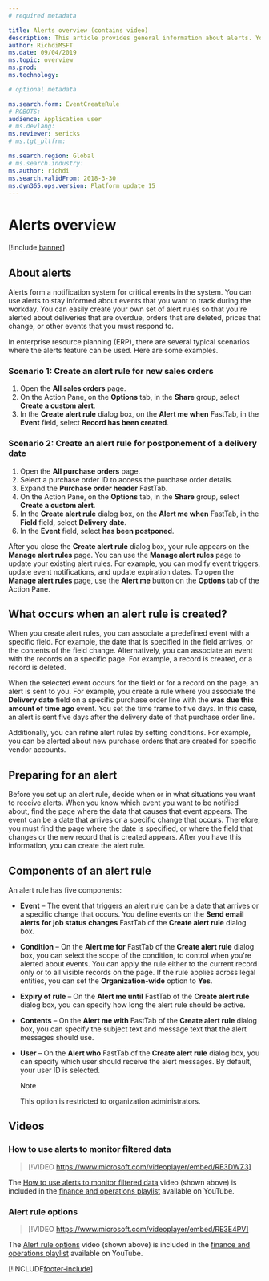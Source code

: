 ```yaml
---
# required metadata

title: Alerts overview (contains video)
description: This article provides general information about alerts. You can use alerts to stay informed about events that you want to track during the workday.
author: RichdiMSFT
ms.date: 09/04/2019
ms.topic: overview
ms.prod: 
ms.technology: 

# optional metadata

ms.search.form: EventCreateRule
# ROBOTS:
audience: Application user
# ms.devlang: 
ms.reviewer: sericks
# ms.tgt_pltfrm: 

ms.search.region: Global
# ms.search.industry:
ms.author: richdi
ms.search.validFrom: 2018-3-30
ms.dyn365.ops.version: Platform update 15
---
```


# Alerts overview

[!include [banner](../includes/banner.md)]

## About alerts
Alerts form a notification system for critical events in the system. You can use alerts to stay informed about events that you want to track during the workday. You can easily create your own set of alert rules so that you're alerted about deliveries that are overdue, orders that are deleted, prices that change, or other events that you must respond to.

In enterprise resource planning (ERP), there are several typical scenarios where the alerts feature can be used. Here are some examples.

### Scenario 1: Create an alert rule for new sales orders

1. Open the **All sales orders** page.
2. On the Action Pane, on the **Options** tab, in the **Share** group, select **Create a custom alert**.
3. In the **Create alert rule** dialog box, on the **Alert me when** FastTab, in the **Event** field, select **Record has been created**.

### Scenario 2: Create an alert rule for postponement of a delivery date

1. Open the **All purchase orders** page.
2. Select a purchase order ID to access the purchase order details.
3. Expand the **Purchase order header** FastTab.
4. On the Action Pane, on the **Options** tab, in the **Share** group, select **Create a custom alert**.
5. In the **Create alert rule** dialog box, on the **Alert me when** FastTab, in the **Field** field, select **Delivery date**.
6. In the **Event** field, select **has been postponed**.
	
After you close the **Create alert rule** dialog box, your rule appears on the **Manage alert rules** page. You can use the **Manage alert rules** page to update your existing alert rules. For example, you can modify event triggers, update event notifications, and update expiration dates. To open the **Manage alert rules** page, use the **Alert me** button on the **Options** tab of the Action Pane.

## What occurs when an alert rule is created?

When you create alert rules, you can associate a predefined event with a specific field. For example, the date that is specified in the field arrives, or the contents of the field change. Alternatively, you can associate an event with the records on a specific page. For example, a record is created, or a record is deleted.

When the selected event occurs for the field or for a record on the page, an alert is sent to you. For example, you create a rule where you associate the **Delivery date** field on a specific purchase order line with the **was due this amount of time ago** event. You set the time frame to five days. In this case, an alert is sent five days after the delivery date of that purchase order line.

Additionally, you can refine alert rules by setting conditions. For example, you can be alerted about new purchase orders that are created for specific vendor accounts.

## Preparing for an alert

Before you set up an alert rule, decide when or in what situations you want to receive alerts. When you know which event you want to be notified about, find the page where the data that causes that event appears. The event can be a date that arrives or a specific change that occurs. Therefore, you must find the page where the date is specified, or where the field that changes or the new record that is created appears. After you have this information, you can create the alert rule.

## Components of an alert rule

An alert rule has five components:

- **Event** – The event that triggers an alert rule can be a date that arrives or a specific change that occurs. You define events on the **Send email alerts for job status changes** FastTab of the **Create alert rule** dialog box.
- **Condition** – On the **Alert me for** FastTab of the **Create alert rule** dialog box, you can select the scope of the condition, to control when you're alerted about events. You can apply the rule either to the current record only or to all visible records on the page. If the rule applies across legal entities, you can set the **Organization-wide** option to **Yes**.
- **Expiry of rule** – On the **Alert me until** FastTab of the **Create alert rule** dialog box, you can specify how long the alert rule should be active.
- **Contents** – On the **Alert me with** FastTab of the **Create alert rule** dialog box, you can specify the subject text and message text that the alert messages should use.
- **User** – On the **Alert who** FastTab of the **Create alert rule** dialog box, you can specify which user should receive the alert messages. By default, your user ID is selected.

    > [!NOTE]
    > This option is restricted to organization administrators.

## Videos

### How to use alerts to monitor filtered data

> [!VIDEO https://www.microsoft.com/videoplayer/embed/RE3DWZ3]

The [How to use alerts to monitor filtered data](https://youtu.be/ZYKMcv6kl9s) video (shown above) is included in the [finance and operations playlist](https://www.youtube.com/playlist?list=PLcakwueIHoT_SYfIaPGoOhloFoCXiUSyW) available on YouTube.

### Alert rule options

> [!VIDEO https://www.microsoft.com/videoplayer/embed/RE3E4PV]

The [Alert rule options](https://youtu.be/cpzimwOjicM) video (shown above) is included in the [finance and operations playlist](https://www.youtube.com/playlist?list=PLcakwueIHoT_SYfIaPGoOhloFoCXiUSyW) available on YouTube.




[!INCLUDE[footer-include](../../../includes/footer-banner.md)]
